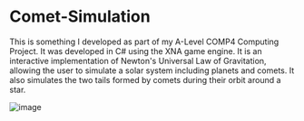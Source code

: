 # Comet-Simulation
This is something I developed as part of my A-Level COMP4 Computing Project. It was developed in C# using the XNA game engine. It is an interactive implementation of Newton's Universal Law of Gravitation, allowing the user to simulate a solar system including planets and comets. It also simulates the two tails formed by comets during their orbit around a star.

![image](https://user-images.githubusercontent.com/2341530/176872344-9d21fcd7-9734-4f7b-be7a-3d0eaf956dbd.png)
